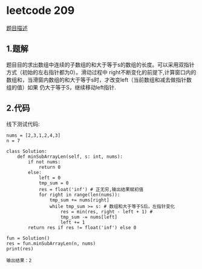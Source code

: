 # leetcode 209

[题目描述](https://leetcode-cn.com/problems/minimum-size-subarray-sum/)

## 1.题解

题目目的求出数组中连续的子数组的和大于等于s的数组的长度。可以采用双指针方式（初始的左右指针都为0）。滑动过程中
right不断变化的前提下,计算窗口内的数组和，当滑窗内数组的和大于等于s时，才改变left（当前数组和减去做指针数组的值）如果
仍大于等于S，继续移动left指针.

## 2.代码

线下测试代码:

    nums = [2,3,1,2,4,3]
    n = 7 

    class Solution:
        def minSubArrayLen(self, s: int, nums):
            if not nums:
                return 0
            else:
                left = 0
                tmp_sum = 0
                res = float('inf') # 正无穷,输出结果赋初值
                for right in range(len(nums)):
                    tmp_sum += nums[right]
                    while tmp_sum >= s: # 数组和大于等于S后，左指针变化
                        res = min(res, right - left + 1) # 
                        tmp_sum -= nums[left]
                        left += 1
            return res if res != float('inf') else 0

    fun = Solution()
    res = fun.minSubArrayLen(n, nums)
    print(res)

    输出结果：2


